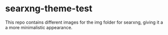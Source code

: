 # searxng-theme-test
This repo contains different images for the img folder for searxng, giving it a a more minimalistic appearance.
